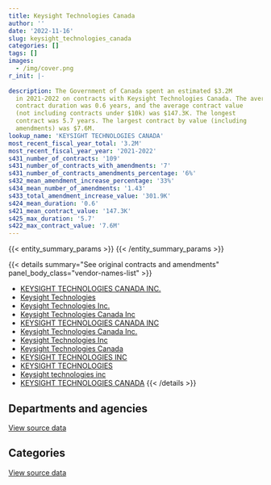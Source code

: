 ```yaml
---
title: Keysight Technologies Canada
author: ''
date: '2022-11-16'
slug: keysight_technologies_canada
categories: []
tags: []
images:
  - /img/cover.png
r_init: |-
  
description: The Government of Canada spent an estimated $3.2M
  in 2021-2022 on contracts with Keysight Technologies Canada. The average
  contract duration was 0.6 years, and the average contract value
  (not including contracts under $10k) was $147.3K. The longest
  contract was 5.7 years. The largest contract by value (including
  amendments) was $7.6M.
lookup_name: 'KEYSIGHT TECHNOLOGIES CANADA'
most_recent_fiscal_year_total: '3.2M'
most_recent_fiscal_year_year: '2021-2022'
s431_number_of_contracts: '109'
s431_number_of_contracts_with_amendments: '7'
s431_number_of_contracts_amendments_percentage: '6%'
s432_mean_amendment_increase_percentage: '33%'
s434_mean_number_of_amendments: '1.43'
s433_total_amendment_increase_value: '301.9K'
s424_mean_duration: '0.6'
s421_mean_contract_value: '147.3K'
s425_max_duration: '5.7'
s422_max_contract_value: '7.6M'
---
```


<script src="/rmarkdown-libs/htmlwidgets/htmlwidgets.js"></script>
<link href="/rmarkdown-libs/datatables-css/datatables-crosstalk.css" rel="stylesheet" />
<script src="/rmarkdown-libs/datatables-binding/datatables.js"></script>
<script src="/rmarkdown-libs/jquery/jquery-3.6.0.min.js"></script>
<link href="/rmarkdown-libs/dt-core-bootstrap/css/dataTables.bootstrap.min.css" rel="stylesheet" />
<link href="/rmarkdown-libs/dt-core-bootstrap/css/dataTables.bootstrap.extra.css" rel="stylesheet" />
<script src="/rmarkdown-libs/dt-core-bootstrap/js/jquery.dataTables.min.js"></script>
<script src="/rmarkdown-libs/dt-core-bootstrap/js/dataTables.bootstrap.min.js"></script>
<link href="/rmarkdown-libs/crosstalk/css/crosstalk.min.css" rel="stylesheet" />
<script src="/rmarkdown-libs/crosstalk/js/crosstalk.min.js"></script>
<script src="/rmarkdown-libs/htmlwidgets/htmlwidgets.js"></script>
<link href="/rmarkdown-libs/datatables-css/datatables-crosstalk.css" rel="stylesheet" />
<script src="/rmarkdown-libs/datatables-binding/datatables.js"></script>
<script src="/rmarkdown-libs/jquery/jquery-3.6.0.min.js"></script>
<link href="/rmarkdown-libs/dt-core-bootstrap/css/dataTables.bootstrap.min.css" rel="stylesheet" />
<link href="/rmarkdown-libs/dt-core-bootstrap/css/dataTables.bootstrap.extra.css" rel="stylesheet" />
<script src="/rmarkdown-libs/dt-core-bootstrap/js/jquery.dataTables.min.js"></script>
<script src="/rmarkdown-libs/dt-core-bootstrap/js/dataTables.bootstrap.min.js"></script>
<link href="/rmarkdown-libs/crosstalk/css/crosstalk.min.css" rel="stylesheet" />
<script src="/rmarkdown-libs/crosstalk/js/crosstalk.min.js"></script>

{{< entity_summary_params >}}
{{< /entity_summary_params >}}

{{< details summary="See original contracts and amendments" panel_body_class="vendor-names-list" >}}
- [KEYSIGHT TECHNOLOGIES CANADA INC.](https://search.open.canada.ca/en/ct/?sort=contract_value_f%20desc&page=1&search_text=%22KEYSIGHT%20TECHNOLOGIES%20CANADA%20INC.%22)
- [Keysight Technologies](https://search.open.canada.ca/en/ct/?sort=contract_value_f%20desc&page=1&search_text=%22Keysight%20Technologies%22)
- [Keysight Technologies Inc.](https://search.open.canada.ca/en/ct/?sort=contract_value_f%20desc&page=1&search_text=%22Keysight%20Technologies%20Inc.%22)
- [Keysight Technologies Canada Inc](https://search.open.canada.ca/en/ct/?sort=contract_value_f%20desc&page=1&search_text=%22Keysight%20Technologies%20Canada%20Inc%22)
- [KEYSIGHT TECHNOLOGIES CANADA INC](https://search.open.canada.ca/en/ct/?sort=contract_value_f%20desc&page=1&search_text=%22KEYSIGHT%20TECHNOLOGIES%20CANADA%20INC%22)
- [Keysight Technologies Canada Inc.](https://search.open.canada.ca/en/ct/?sort=contract_value_f%20desc&page=1&search_text=%22Keysight%20Technologies%20Canada%20Inc.%22)
- [Keysight Technologies Inc](https://search.open.canada.ca/en/ct/?sort=contract_value_f%20desc&page=1&search_text=%22Keysight%20Technologies%20Inc%22)
- [Keysight Technologies Canada](https://search.open.canada.ca/en/ct/?sort=contract_value_f%20desc&page=1&search_text=%22Keysight%20Technologies%20Canada%22)
- [KEYSIGHT TECHNOLOGIES INC](https://search.open.canada.ca/en/ct/?sort=contract_value_f%20desc&page=1&search_text=%22KEYSIGHT%20TECHNOLOGIES%20INC%22)
- [KEYSIGHT TECHNOLOGIES](https://search.open.canada.ca/en/ct/?sort=contract_value_f%20desc&page=1&search_text=%22KEYSIGHT%20TECHNOLOGIES%22)
- [Keysight technologies inc](https://search.open.canada.ca/en/ct/?sort=contract_value_f%20desc&page=1&search_text=%22Keysight%20technologies%20inc%22)
- [KEYSIGHT TECHNOLOGIES CANADA](https://search.open.canada.ca/en/ct/?sort=contract_value_f%20desc&page=1&search_text=%22KEYSIGHT%20TECHNOLOGIES%20CANADA%22)
{{< /details >}}

## Departments and agencies

<div id="htmlwidget-1" style="width:100%;height:auto;" class="datatables html-widget"></div>
<script type="application/json" data-for="htmlwidget-1">{"x":{"style":"bootstrap","filter":"none","vertical":false,"data":[["<a href=\"/departments/csa-asc/\">Canadian Space Agency<\/a>","<a href=\"/departments/dfo-mpo/\">Fisheries and Oceans Canada<\/a>","<a href=\"/departments/dnd-mdn/\">National Defence<\/a>","<a href=\"/departments/ic/\">Innovation, Science and Economic Development Canada<\/a>","<a href=\"/departments/nrc-cnrc/\">National Research Council Canada<\/a>","<a href=\"/departments/rcmp-grc/\">Royal Canadian Mounted Police<\/a>"],[166268.2,10349.13,1492031.11,244311.48,87654.05,null],[58354.88,null,212638.1,42384.02,395287.49,12611.7],[115437.62,22177.52,115104.55,860683.66,96254.08,55459.94],[113336.45,null,480428.14,2347690.7,238605.36,null]],"container":"<table class=\"table table-striped table-hover row-border order-column display\">\n  <thead>\n    <tr>\n      <th>Department<\/th>\n      <th>2018-2019<\/th>\n      <th>2019-2020<\/th>\n      <th>2020-2021<\/th>\n      <th>2021-2022<\/th>\n    <\/tr>\n  <\/thead>\n<\/table>","options":{"order":[[4,"desc"]],"pageLength":10,"autoWidth":true,"columnDefs":[{"targets":1,"render":"function(data, type, row, meta) {\n    return type !== 'display' ? data : DTWidget.formatCurrency(data, \"$\", 2, 3, \",\", \".\", true, null);\n  }"},{"targets":2,"render":"function(data, type, row, meta) {\n    return type !== 'display' ? data : DTWidget.formatCurrency(data, \"$\", 2, 3, \",\", \".\", true, null);\n  }"},{"targets":3,"render":"function(data, type, row, meta) {\n    return type !== 'display' ? data : DTWidget.formatCurrency(data, \"$\", 2, 3, \",\", \".\", true, null);\n  }"},{"targets":4,"render":"function(data, type, row, meta) {\n    return type !== 'display' ? data : DTWidget.formatCurrency(data, \"$\", 2, 3, \",\", \".\", true, null);\n  }"},{"width":"16%","targets":[1,2,3,4]},{"className":"dt-right","targets":[1,2,3,4]}],"orderClasses":false}},"evals":["options.columnDefs.0.render","options.columnDefs.1.render","options.columnDefs.2.render","options.columnDefs.3.render"],"jsHooks":[]}</script>
<p class="text-right">
<a href="https://github.com/GoC-Spending/contracts-data/tree/main/data/out/vendors/keysight_technologies_canada/summary_by_fiscal_year_by_department.csv" class="source-data-link btn btn-link">View source data</a>
</p>

## Categories

<div id="htmlwidget-2" style="width:100%;height:auto;" class="datatables html-widget"></div>
<script type="application/json" data-for="htmlwidget-2">{"x":{"style":"bootstrap","filter":"none","vertical":false,"data":[["<a href=\"/categories/facilities_and_construction/\">Facilities and construction<\/a>","<a href=\"/categories/defence/\">Defence<\/a>","<a href=\"/categories/information_technology/\">Information technology<\/a>","<a href=\"/categories/industrial_products_and_services/\">Industrial products and services<\/a>","<a href=\"/categories/human_capital/\">Human capital<\/a>"],[52798.68,736601.05,154718.96,1046492.53,10002.76],[15634.08,148854.04,181410.25,375377.8,null],[105132.28,53967.43,150435.87,912190.34,43391.46],[22425.2,434832.13,175064.23,2547739.09,null]],"container":"<table class=\"table table-striped table-hover row-border order-column display\">\n  <thead>\n    <tr>\n      <th>Category<\/th>\n      <th>2018-2019<\/th>\n      <th>2019-2020<\/th>\n      <th>2020-2021<\/th>\n      <th>2021-2022<\/th>\n    <\/tr>\n  <\/thead>\n<\/table>","options":{"order":[[4,"desc"]],"dom":"t","pageLength":30,"autoWidth":true,"columnDefs":[{"targets":1,"render":"function(data, type, row, meta) {\n    return type !== 'display' ? data : DTWidget.formatCurrency(data, \"$\", 2, 3, \",\", \".\", true, null);\n  }"},{"targets":2,"render":"function(data, type, row, meta) {\n    return type !== 'display' ? data : DTWidget.formatCurrency(data, \"$\", 2, 3, \",\", \".\", true, null);\n  }"},{"targets":3,"render":"function(data, type, row, meta) {\n    return type !== 'display' ? data : DTWidget.formatCurrency(data, \"$\", 2, 3, \",\", \".\", true, null);\n  }"},{"targets":4,"render":"function(data, type, row, meta) {\n    return type !== 'display' ? data : DTWidget.formatCurrency(data, \"$\", 2, 3, \",\", \".\", true, null);\n  }"},{"width":"16%","targets":[1,2,3,4]},{"className":"dt-right","targets":[1,2,3,4]}],"orderClasses":false,"lengthMenu":[10,25,30,50,100]}},"evals":["options.columnDefs.0.render","options.columnDefs.1.render","options.columnDefs.2.render","options.columnDefs.3.render"],"jsHooks":[]}</script>
<p class="text-right">
<a href="https://github.com/GoC-Spending/contracts-data/tree/main/data/out/vendors/keysight_technologies_canada/summary_by_fiscal_year_by_category.csv" class="source-data-link btn btn-link">View source data</a>
</p>
